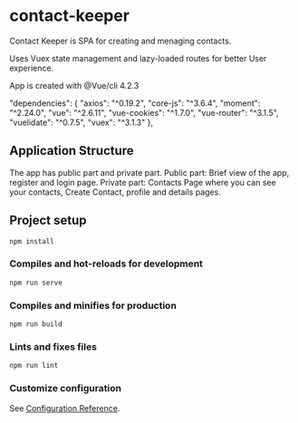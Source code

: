 # contact-keeper

Contact Keeper is SPA for creating and menaging contacts.

Uses Vuex state management and lazy-loaded routes for better User experience. 

App is created with @Vue/cli 4.2.3

"dependencies": {
    "axios": "^0.19.2",
    "core-js": "^3.6.4",
    "moment": "^2.24.0",
    "vue": "^2.6.11",
    "vue-cookies": "^1.7.0",
    "vue-router": "^3.1.5",
    "vuelidate": "^0.7.5",
    "vuex": "^3.1.3"
  },

## Application Structure
The app has public part and private part.
Public part: Brief view of the app, register and login page.
Private part: Contacts Page where you can see your contacts, Create Contact, profile and details pages. 

## Project setup
```
npm install
```

### Compiles and hot-reloads for development
```
npm run serve
```

### Compiles and minifies for production
```
npm run build
```

### Lints and fixes files
```
npm run lint
```

### Customize configuration
See [Configuration Reference](https://cli.vuejs.org/config/).


